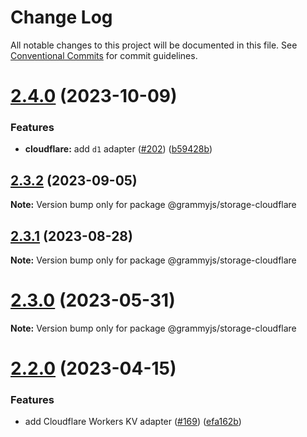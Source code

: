 # Change Log

All notable changes to this project will be documented in this file.
See [Conventional Commits](https://conventionalcommits.org) for commit guidelines.

# [2.4.0](https://github.com/grammyjs/storages/compare/v2.3.2...v2.4.0) (2023-10-09)

### Features

- **cloudflare:** add `d1` adapter ([#202](https://github.com/grammyjs/storages/issues/202)) ([b59428b](https://github.com/grammyjs/storages/commit/b59428bbac72521c31941969bef44062a50b4fa3))

## [2.3.2](https://github.com/grammyjs/storages/compare/v2.3.1...v2.3.2) (2023-09-05)

**Note:** Version bump only for package @grammyjs/storage-cloudflare

## [2.3.1](https://github.com/grammyjs/storages/compare/v2.3.0...v2.3.1) (2023-08-28)

**Note:** Version bump only for package @grammyjs/storage-cloudflare

# [2.3.0](https://github.com/grammyjs/storages/compare/v2.2.0...v2.3.0) (2023-05-31)

**Note:** Version bump only for package @grammyjs/storage-cloudflare

# [2.2.0](https://github.com/grammyjs/storages/compare/v2.1.4...v2.2.0) (2023-04-15)

### Features

- add Cloudflare Workers KV adapter ([#169](https://github.com/grammyjs/storages/issues/169)) ([efa162b](https://github.com/grammyjs/storages/commit/efa162bd85b0bb58b8fecf3e827b83126aeefde6))
